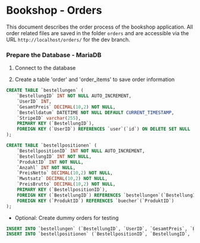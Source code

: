 # Bookshop - Orders

This document describes the order process of the bookshop application. All order related files are saved in the folder `orders` and are accessible via the URL `http://localhost/orders/` for the dev branch.

### Prepare the Database - MariaDB

1. Connect to the database

2. Create a table 'order' and 'order_items' to save order information

```sql
CREATE TABLE `bestellungen` (
    `BestellungID` INT NOT NULL AUTO_INCREMENT,
    `UserID` INT,
    `GesamtPreis` DECIMAL(10,2) NOT NULL,
    `Bestelldatum` DATETIME NOT NULL DEFAULT CURRENT_TIMESTAMP,
    `StripeID` varchar(255),
    PRIMARY KEY (`BestellungID`),
    FOREIGN KEY (`UserID`) REFERENCES `user`(`id`) ON DELETE SET NULL
);

CREATE TABLE `bestellpositionen` (
    `BestellpositionID` INT NOT NULL AUTO_INCREMENT,
    `BestellungID` INT NOT NULL,
    `ProduktID` INT NOT NULL,
    `Anzahl` INT NOT NULL,
    `PreisNetto` DECIMAL(10,2) NOT NULL,
    `Mwstsatz` DECIMAL(10,2) NOT NULL,
    `PreisBrutto` DECIMAL(10,2) NOT NULL,
    PRIMARY KEY (`BestellpositionID`),
    FOREIGN KEY (`BestellungID`) REFERENCES `bestellungen`(`BestellungID`),
    FOREIGN KEY (`ProduktID`) REFERENCES `buecher`(`ProduktID`)
);

```

- Optional: Create dummy orders for testing

```sql
INSERT INTO `bestellungen` (`BestellungID`, `UserID`, `GesamtPreis`, `Bestelldatum`) VALUES (NULL, '1', '10.00', '2020-12-01 00:00:00');
INSERT INTO `bestellpositionen` (`BestellpositionID`, `BestellungID`, `ProduktID`, `Anzahl`, `PreisNetto`, `Mwstsatz`, `PreisBrutto`) VALUES (NULL, '1', '1', '1', '10.00', '0.00', '10.00');
```